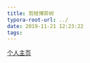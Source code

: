 ```yaml
---
title: 剪枝博弈树
typora-root-url: ../
date: 2019-11-21 12:23:22
tags:
---
```


[个人主页](https://lzlz000.github.io)

